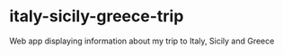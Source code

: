 # italy-sicily-greece-trip
Web app displaying information about my trip to Italy, Sicily and Greece
